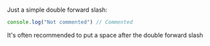 Just a simple double forward slash:
```js
console.log("Not commented") // Commented
```
It's often recommended to put a space after the double forward slash